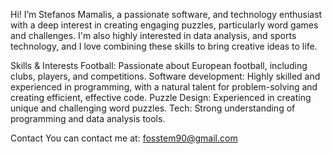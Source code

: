 Hi! I’m Stefanos Mamalis, a passionate software, and technology enthusiast with a deep interest in creating engaging puzzles, particularly word games and challenges. I'm also highly interested in data analysis, and sports technology, and I love combining these skills to bring creative ideas to life.

Skills & Interests
Football: Passionate about European football, including clubs, players, and competitions.
Software development: Highly skilled and experienced in programming, with a natural talent for problem-solving and creating efficient, effective code.
Puzzle Design: Experienced in creating unique and challenging word puzzles.
Tech: Strong understanding of programming and data analysis tools.

Contact
You can contact me at: fosstem90@gmail.com

